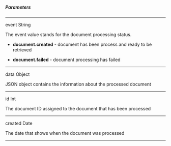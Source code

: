 ##### Parameters

---
<span className="parameter-text">event</span> <span className="parameter-info">String</span>

The event value stands for the document processing status.

- **document.created** - document has been process and ready to be retrieved

- **document.failed** - document processing has failed

---
<span className="parameter-text">data</span> <span className="parameter-info">Object</span>

JSON object contains the information about the processed document 

---
<span className="parameter-text">id</span> <span className="parameter-info">Int</span>

The document ID assigned to the document that has been processed

---
<span className="parameter-text">created</span> <span className="parameter-info">Date</span>

The date that shows when the document was processed

---